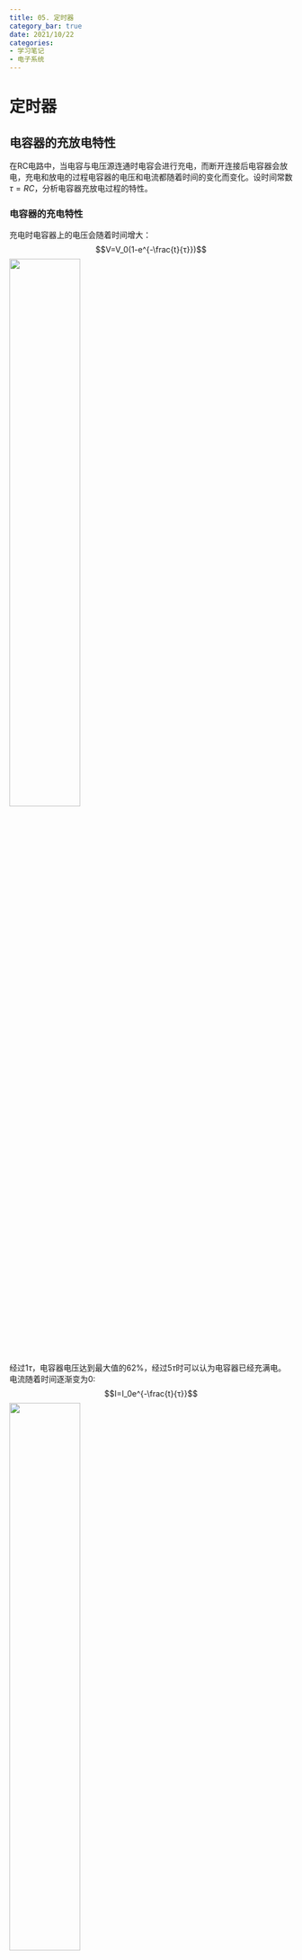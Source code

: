```yaml
---
title: 05. 定时器
category_bar: true
date: 2021/10/22
categories: 
- 学习笔记
- 电子系统
---
```

# 定时器
## 电容器的充放电特性
在RC电路中，当电容与电压源连通时电容会进行充电，而断开连接后电容器会放电，充电和放电的过程电容器的电压和电流都随着时间的变化而变化。设时间常数$τ=RC$，分析电容器充放电过程的特性。  

### 电容器的充电特性
充电时电容器上的电压会随着时间增大：  
$$V=V_0(1-e^{-\frac{t}{τ}})$$
<img src = https://cdn.jsdelivr.net/gh/l61012345/Pic/img/20211022194059.png width=50%>  

经过$1τ$，电容器电压达到最大值的62%，经过$5τ$时可以认为电容器已经充满电。  
电流随着时间逐渐变为0:  
$$I=I_0e^{-\frac{t}{τ}}$$
<img src = https://cdn.jsdelivr.net/gh/l61012345/Pic/img/20211022193952.png width=50%>  

同样地，经过$1τ$，电容器电流流失到原来的37%，经过$5τ$时可以认为没有电流通过电容器。  

### 电容器的放电特性
放电时，电容器的电压变化与充电时相反，随着时间的推移，电压逐渐流失：  
$$V=V_0e^{-\frac{t}{τ}}$$
<img src = https://cdn.jsdelivr.net/gh/l61012345/Pic/img/20211022194713.png width=50%>  

经过$1τ$，电容器电流流失到原来的37%，经过$5τ$时可以认为没有电流通过电容器。  
同时，电流也随着时间逐渐流失，与充电过程不同的是，电流流失的方向是相反的：  
$$I=-I_0e^{-\frac{t}{τ}}$$
<img src = https://cdn.jsdelivr.net/gh/l61012345/Pic/img/20211022194804.png width=50%>  

与电压流失相同，经过$1τ$，电容器电流流失到原来的37%，经过$5τ$时可以认为没有电流通过电容器。  

### 三角波发生器
利用电容器的充放电性质，可以让输入电压周期性地打开和关闭与电容的连接，电容器会不断地进行充放电，形成三角波形。事实上“周期性地打开和关闭”的效果与输入信号为方波时相同。  
理想条件下，可以由此设计三角波发生器，其电路完全等同于低通滤波器。  
需要注意的是，考虑到电容器的完全充放电是需要时间的，输入信号的频率应该比较低，以给予电容器合适的充放电时间。  
<img src = https://cdn.jsdelivr.net/gh/l61012345/Pic/img/20211022195421.png width=50%>  

将上述的电路进一步改进，得到如下的电路：  
该电路由两部分组成：  
1. 由直流电压源、电阻和电容组成的三角波发生器电路，该电路在电容和电压源附近各有一个开关，如图所示：  
   <img src = https://cdn.jsdelivr.net/gh/l61012345/Pic/img/20211022200001.png width=50%>  
   - 当$S_1$闭合、$S_2$打开时，电压源会向电容器充电。  
   - 当$S_1$打开、$S_2$闭合时，电容器会放电到$R_2$。  
   因此该电路通过控制$S_1$、$S_2$的开闭来控制电容器的充放电。  
2. $S_1$、$S_2$开关连接至RS触发器电路，RS触发器的R端和S端分别连接两个比较器，如图所示：  
   <img src = https://cdn.jsdelivr.net/gh/l61012345/Pic/img/20211022200338.png width=50%>  
   - 当输入电压$V_{in}>V_1$时，上方的比较器向触发器的S端发送高电平，而下方比较器由于$V_2>V_{in}$则不会向R端发送高电平，此时RS触发器的输入逻辑：$S=1,R=0$，根据RS触发器的真值表可以得到$Q=1,\overline{Q}=0$，$S_1$闭合、$S_2$打开时，电压源会向电容器充电。  
   - 当输入电压$V_{in}<V_1$时，下方的比较器向触发器的R端发送高电平，而上方比较器由于$V_{in}<V_1$则不会向S端发送高电平，此时RS触发器的输入逻辑：$S=0,R=1$，根据RS触发器的真值表可以得到$Q=0,\overline{Q}=1$，$S_1$打开、$S_2$闭合，使电容器放电。  

> RS 触发器真值表：  
> <img src = https://cdn.jsdelivr.net/gh/l61012345/Pic/img/20211022205217.png width=50%>  

当输入$V_{in}$是一个正弦波或者方波时，与$V_1$、$V_2$的大小关系会被自动触发，从而形成稳定而连续的三角波波形，其波形如下图所示：  
<img src = https://cdn.jsdelivr.net/gh/l61012345/Pic/img/20211022201022.png width=50%>  

## 555定时器
555定时器是一种利用电容器充放电性质的电路元件，它可以通过直流电压输出稳定的方波。其元件内部结构如图所示：  
<img src = https://cdn.jsdelivr.net/gh/l61012345/Pic/img/20211022201421.png width=80%>  

其中的NPN晶体管作用类似于开关。上方三个$5kΩ$的分压器将输入电压$V_{cc}$分割成$\frac{2}{3}V_{cc}$和$\frac{1}{3}V_{cc}$并分别送入比较器2、1。其中比较器2将$\frac{2}{3}V_{cc}$与外接电压Threshold进行比较，比较器1将$\frac{1}{3}V_{cc}$与外接电压Trigger进行比较，以控制SR触发器的输入。  
同时，555定时器还支持使用ControlVoltage替代$\frac{2}{3}V_{cc}$作为比较电压。SR触发器的输出为Ouput和Reset。  
555定时器有三种工作状态（电路连接方式）：非稳态、单稳态和多稳态，这三种连接分别可以产生三种不同的方波波形。  

### 非稳态模式
非稳态模式(Astable)下555定时器的连接图如下图所示：  
<img src = https://cdn.jsdelivr.net/gh/l61012345/Pic/img/20211022210029.png width=80%>

如图，VCC分别作为内部和外部电路的电压源，外部电路是一个基本的RC电路。而外部电路的输出端与Threshold和Trigger连接，从而起到自我触发的效果。  
开始时电容器充电，当$Threshold>\frac{2}{3}V_{cc}$时，SR触发器输入逻辑为：$R=1,S=0$，输出为低电平，同时由于$\overline{Q}=1$，NPN晶体管被导通，电容器开始放电。  
当$Threshold<\frac{2}{3}V_{cc}$时，SR触发器输入逻辑为：$R=0,S=1$，输出为高电平，同时由于$\overline{Q}=0$，NPN晶体管关断，电容器充电。  
此后，由于Threshold/Trigger电压的变化，电容器会不断地进行充放电，从而在输出端产生稳定的高低电平方波，而电容器处产生稳定的锯齿波三角波，且周期占空比与输出的方波信号完全相同:  
<img src = https://cdn.jsdelivr.net/gh/l61012345/Pic/img/20211022210401.png width=50%>  

可以发现锯齿波/三角波的上下限为$\frac{2}{3}V_{CC}$和$\frac{1}{3}V_{CC}$。  

在电路连接时往往还会增加另一个电容$C_2$以提高电路的稳定性。  
<img src = https://cdn.jsdelivr.net/gh/l61012345/Pic/img/20211104164835.png width=50%>  

#### 有关计算
在电容器充电过程，电流实际上流过了外部的两个电阻$R_1、R_2$，因此充电过程的时间常数：$τ_1=(R_1+R_2)C_1$。  
放电过程中电流只流过了$R_2$,因此放电过程的时间常数：$τ_2=R_2C_1$。  
根据数学推导得到充电时间：   
$$t_{char}=ln2(R_1+R_2)C_1$$
放电时间：  
$$t_{Discr}=ln2R_2C_1$$
周期：  
$$T=t_{char}+t_{Discr}=ln2(R_1+2R_2)C_1$$
振荡频率：  
$$f_r=\frac{1}{T}=\frac{1.44}{(R_1+2R_2)C_1}$$
定义输出波形一周期内的高电平出现时间占整个周期时间的比例为占空比，有：  
$$Duty Cyecle=\frac{R_1+R_2}{R_1+2R_2}× 100\%$$
**因此，非稳态的555定时器输出的方波可以通过改变$R_1$和$R_2$的值改变占空比。**  
可以发现这种基本的非稳态555振荡器配置的问题在于占空比，因为电阻$R_2$的存在使得占空比永远大于50%。  
换句话说，该电路不能使输出“ON”时间短于“OFF”时间，因为$(R_1 + R_2)C$ 总是大于$R_1C$的值。  
> 当$R_2$远大于$R_1$时，$Duty Cyecle=50\%$。  
  
**$V_{Control}$对输出波形的影响**：  
充放电时间中的参数$ln2$实际上是由$\frac{1}{3}V_{CC}$和$\frac{2}{3}V_{CC}$进行决定的：  
$$Const=ln\frac{V_{CC}-0.5V_{Control}}{V_{CC}-V_{Control}}$$
当$V_{CC}=15V,V_{Control}=\frac{2}{3}V_{CC}$时，$Const=ln2$。  
如果Pin5：Control-Voltage接入直流电压，则$V_{Control}≠\frac{2}{3}V_{CC}$。  
此时产生的三角波的上下限应该为：$\frac{1}{3}V_{CC}-V_{Control}$。  
输出的方波周期发生变化，高电平和低电平的持续时间同比例增加或者减小，占空比仍然保持不变。  

#### 50%占空比555稳定器*
<img src = https://cdn.jsdelivr.net/gh/l61012345/Pic/img/20211104165149.png width=50%>   

555振荡器现在产生50％的占空比作为定时电容， $C_1$ 现在通过相同的电阻器充电和放电， $R_2$ 而不是如前所述通过定时器放电引脚7放电。当555振荡器的输出为高电平时，电容器通过 $R_2$ 充电，当输出为低电平时，它通过 $R_2$ 放电。电阻器 $R_1$ 用于确保电容器完全充电至与电源电压相同的值。

### 单稳态模式*
单稳态模式由于振荡电容器$C_1$直接接地，因此电容器在充电后直接放电至接地，所以在单稳态模式下，555定时器的输出只会产生一个方波信号，其电路图如下所示：  
<img src = https://cdn.jsdelivr.net/gh/l61012345/Pic/img/20211022211852.png width=80%>  
方波信号的持续时间：  
$$τ=1.1R_1C_1$$